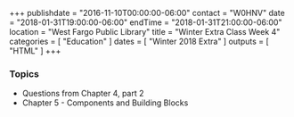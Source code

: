 +++
publishdate = "2016-11-10T00:00:00-06:00"
contact = "W0HNV"
date = "2018-01-31T19:00:00-06:00"
endTime = "2018-01-31T21:00:00-06:00"
location = "West Fargo Public Library"
title = "Winter Extra Class Week 4"
categories = [ "Education" ]
dates = [ "Winter 2018 Extra" ]
outputs = [ "HTML" ]
+++

### Topics

* Questions from Chapter 4, part 2
* Chapter 5 - Components and Building Blocks
